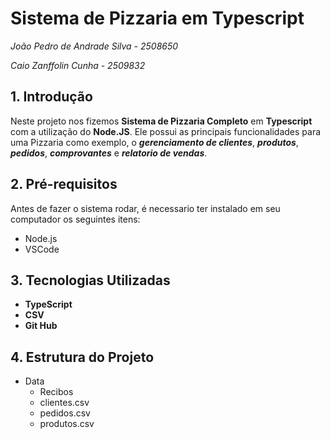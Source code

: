 # Sistema de Pizzaria em Typescript

*João Pedro de Andrade Silva - 2508650*

*Caio Zanffolin Cunha - 2509832*

## 1. Introdução 
Neste projeto nos fizemos **Sistema de Pizzaria Completo** em **Typescript** com a utilização do **Node.JS**.
Ele possui as principais funcionalidades para uma Pizzaria como exemplo, o ***gerenciamento de clientes***, ***produtos***, ***pedidos***, ***comprovantes*** e ***relatorio de vendas***.

## 2. Pré-requisitos
Antes de fazer o sistema rodar, é necessario ter instalado em seu computador os seguintes itens:
  - Node.js
  - VSCode

## 3. Tecnologias Utilizadas 
  - **TypeScript**
  - **CSV**
  - **Git Hub**

## 4. Estrutura do Projeto
  - Data
    - Recibos
    - clientes.csv
    - pedidos.csv
    - produtos.csv
